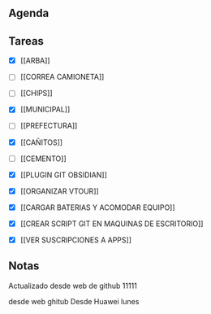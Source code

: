 ## Agenda
## Tareas
- [x] [[ARBA]]	
- [ ] [[CORREA CAMIONETA]]
- [ ] [[CHIPS]]
- [x] [[MUNICIPAL]]
- [ ] [[PREFECTURA]]
- [x] [[CAÑITOS]]
- [ ] [[CEMENTO]]
- [x] [[PLUGIN GIT OBSIDIAN]]
- [x] [[ORGANIZAR VTOUR]]
- [x] [[CARGAR BATERIAS Y ACOMODAR EQUIPO]]
- [x] [[CREAR SCRIPT GIT EN MAQUINAS DE ESCRITORIO]]
- [x] [[VER SUSCRIPCIONES A APPS]]


## Notas

Actualizado desde web de github
11111

desde web ghitub
Desde Huawei lunes 